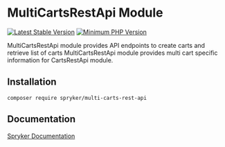 # MultiCartsRestApi Module
[![Latest Stable Version](https://poser.pugx.org/spryker/multi-carts-rest-api/v/stable.svg)](https://packagist.org/packages/spryker/multi-carts-rest-api)
[![Minimum PHP Version](https://img.shields.io/badge/php-%3E%3D%207.4-8892BF.svg)](https://php.net/)

MultiCartsRestApi module provides API endpoints to create carts and retrieve list of carts
MultiCartsRestApi module provides multi cart specific information for CartsRestApi module.

## Installation

```
composer require spryker/multi-carts-rest-api
```

## Documentation

[Spryker Documentation](https://docs.spryker.com)
